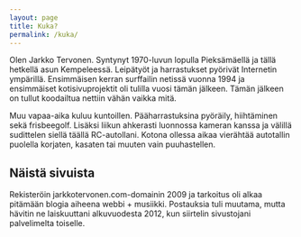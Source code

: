 ```yaml
---
layout: page
title: Kuka?
permalink: /kuka/
---
```


Olen Jarkko Tervonen. Syntynyt 1970-luvun lopulla Pieksämäellä ja tällä hetkellä asun Kempeleessä. Leipätyöt ja harrastukset pyörivät Internetin ympärillä. Ensimmäisen kerran surffailin netissä vuonna 1994 ja ensimmäiset kotisivuprojektit oli tulilla vuosi tämän jälkeen. Tämän jälkeen on tullut koodailtua nettiin vähän vaikka mitä.

Muu vapaa-aika kuluu kuntoillen. Pääharrastuksina pyöräily, hiihtäminen sekä frisbeegolf. Lisäksi liikun ahkerasti luonnossa kameran kanssa ja välillä sudittelen siellä täällä RC-autollani. Kotona ollessa aikaa vierähtää autotallin puolella korjaten, kasaten tai muuten vain puuhastellen.

## Näistä sivuista

Rekisteröin jarkkotervonen.com-domainin 2009 ja tarkoitus oli alkaa pitämään blogia aiheena webbi + musiikki. Postauksia tuli muutama, mutta hävitin ne laiskuuttani alkuvuodesta 2012, kun siirtelin sivustojani palvelimelta toiselle.
